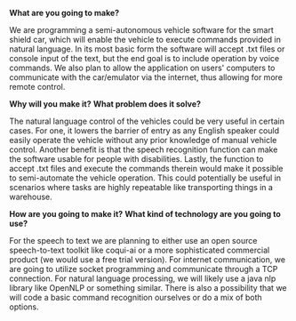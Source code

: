 **What are you going to make?**

We are programming a semi-autonomous vehicle software for the smart shield car, which will enable the vehicle to execute commands provided in natural language. In its most basic form the software will accept .txt files or console input of the text, but the end goal is to include operation by voice commands. We also plan to allow the application on users' computers to communicate with the car/emulator via the internet, thus allowing for more remote control.

**Why will you make it?**
**What problem does it solve?**

The natural language control of the vehicles could be very useful in certain cases. For one, it lowers the barrier of entry as any English speaker could easily operate the vehicle without any prior knowledge of manual vehicle control. Another benefit is that the speech recognition function can make the software usable for people with disabilities. Lastly, the function to accept .txt files and execute the commands therein would make it possible to semi-automate the vehicle operation. This could potentially be useful in scenarios where tasks are highly repeatable like transporting things in a warehouse. 

**How are you going to make it?**
**What kind of technology are you going to use?**

For the speech to text we are planning to either use an open source speech-to-text toolkit like coqui-ai or a more sophisticated commercial product (we would use a free trial version). For internet communication, we are going to utilize socket programming and communicate through a TCP connection. For natural language processing, we will likely use a java nlp library like OpenNLP or something similar. There is also a possibility that we will code a basic command recognition ourselves or do a mix of both options.
